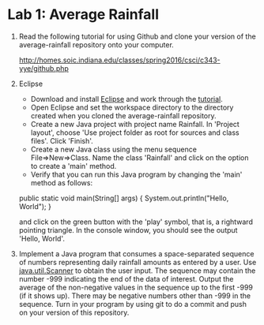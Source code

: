 # Lab 1: Average Rainfall

1. Read the following tutorial for using Github and clone your version
   of the average-rainfall repository onto your computer.

   http://homes.soic.indiana.edu/classes/spring2016/csci/c343-yye/github.php

2. Eclipse
   * Download and install [Eclipse](https://eclipse.org/downloads/) and
     work through the [tutorial](./Eclipse-IDE-Tutorial.pdf).
   * Open Eclipse and set the workspace directory to the directory
     created when you cloned the average-rainfall repository.
   * Create a new Java project with project name Rainfall.
     In 'Project layout', choose 'Use project folder as root
     for sources and class files'. Click 'Finish'.
   * Create a new Java class using the menu sequence File=>New=>Class.
     Name the class 'Rainfall' and click on the option to
     create a 'main' method.
   * Verify that you can run this Java program by changing the 'main'
     method as follows:

	public static void main(String[] args) {
		System.out.println("Hello, World");
	}

     and click on the green button with the 'play' symbol, that is, a
     rightward pointing triangle. In the console window, you should
     see the output 'Hello, World'.
   

3. Implement a Java program that consumes a space-separated sequence
   of numbers representing daily rainfall amounts as entered by a
   user.  Use
   [java.util.Scanner](https://docs.oracle.com/javase/8/docs/api/java/util/Scanner.html)
   to obtain the user input.  The sequence may contain the number -999
   indicating the end of the data of interest.  Output the average of
   the non-negative values in the sequence up to the first -999 (if it
   shows up).  There may be negative numbers other than -999 in the
   sequence. Turn in your program by using git to do a commit and push
   on your version of this repository.
